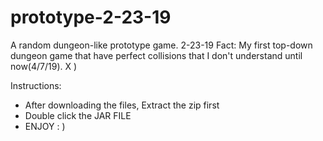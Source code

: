 # prototype-2-23-19
A random dungeon-like prototype game. 2-23-19
Fact: My first top-down dungeon game that have perfect collisions that I don't understand until now(4/7/19). X )

Instructions:
- After downloading the files, Extract the zip first
- Double click the JAR FILE
- ENJOY : )
